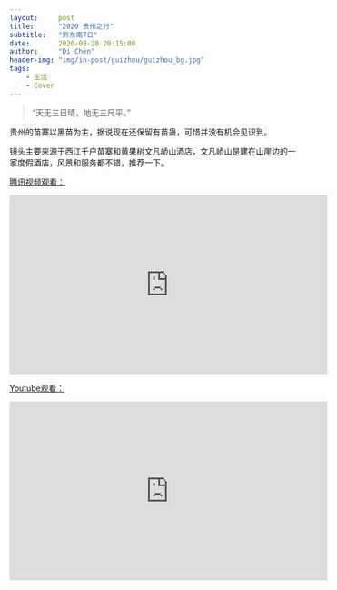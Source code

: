```yaml
---
layout:     post
title:      "2020 贵州之行"
subtitle:   "黔东南7日"
date:       2020-08-20 20:15:00
author:     "Di Chen"
header-img: "img/in-post/guizhou/guizhou_bg.jpg"
tags:
    - 生活
    - Cover
---
```


> “天无三日晴，地无三尺平。”

贵州的苗寨以黑苗为主，据说现在还保留有苗蛊，可惜并没有机会见识到。

镜头主要来源于西江千户苗寨和黄果树文凡峤山酒店，文凡峤山是建在山崖边的一家度假酒店，风景和服务都不错，推荐一下。

[腾讯视频观看：](https://v.qq.com/x/page/x313987j2v5.html)
<iframe width="560" height="315" frameborder="0" src="https://v.qq.com/txp/iframe/player.html?vid=x313987j2v5" allowFullScreen="true"></iframe>

[Youtube观看：](https://www.youtube.com/watch?v=U7k8W888JuQ)
<iframe width="560" height="315" src="https://www.youtube.com/embed/U7k8W888JuQ" frameborder="0" allow="accelerometer; autoplay; encrypted-media; gyroscope; picture-in-picture" allowfullscreen></iframe>

